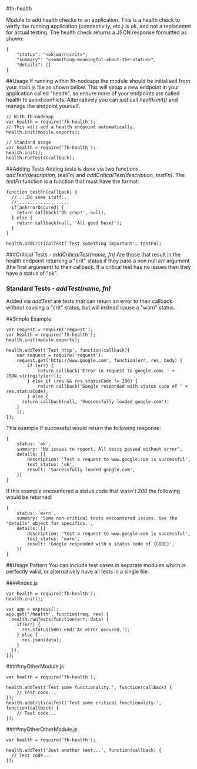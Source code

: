 #fh-health


Module to add health checks to an application. This is a health check to verify the running application (connectivity, etc.) is ok, and not a replacemnt for actual testing. The health check returns a JSON response formatted as shown:

```
{
    "status": "<ok|warn|crit>",
    "summary": "<something-meaningful-about-the-status>",
    "details": []
}
```


##Usage
If running within fh-nodeapp the module should be initialised from your main.js file as shown below. This will setup a new endpoint in your application called "health", so ensure none of your endpoints are called health to avoid conflicts. Alternatively you can just call *health.init()* and manage the endpoint yourself.

```
// With fh-nodeapp
var health = require('fh-health');
// This will add a health endpoint automatically.
health.init(module.exports);

// Standard usage
var health = require('fh-health');
health.init();
health.runTests(callback);
```

##Adding Tests
Adding tests is done via two functions. *addTest(description, testFn)* and *addCriticalTest(description, testFn)*. The *testFn* function is a function that must have the format:

```
function testFn(callback) {
  // ...Do some stuff...
  // ...................
  if(anErrorOccured) {
    return callback('Oh crap!', null);
  } else {
    return callback(null, 'All good here!');
  }
}

health.addCriticalTest('Test something important', testFn);
```

###Critical Tests - *addCriticalTest(name, fn)*
Are those that result in the health endpoint returning a "crit" status if they pass a non null *err* argument (the first argument) to their callback. If a critical test has no issues then they have a status of "ok".

### Standard Tests - *addTest(name, fn)*
Added via *addTest* are tests that can return an error to their callback without causing a "crit" status, but will instead cause a "warn" status.


##Simple Example

```
var request = require('request');
var health = require('fh-health');
health.init(module.exports);

health.addTest('Test http', function(callback){
	var request = require('request');
	request.get('http://www.google.com', function(err, res, body) {
		if (err) {
			return callback('Error in request to google.com: ' + JSON.stringify(err));
		} else if (res && res.statusCode != 200) {
			return callback('Google responded with status code of ' + res.statusCode);
		} else {
      return callback(null, 'Successfully loaded google.com');
    }
	});
});
```

This example if successful would return the following response:

```
{
    status: 'ok',
    summary: 'No issues to report. All tests passed without error',
    details: [{
        description: 'Test a request to www.google.com is successful',
        test_status: 'ok',
        result: 'Successfully loaded google.com',
    }]
}
```

If this example encountered a status code that wasn't *200* the following would be returned:

```
{
    status: 'warn',
    summary: 'Some non-critical tests encountered issues. See the "details" object for specifics.',
    details: [{
        description: 'Test a request to www.google.com is successful',
        test_status: 'warn',
        result: 'Google responded with a status code of {CODE}',
    }]
}
```


##Usage Pattern
You can include test cases in separate modules which is perfectly valid, or alternatively have all tests in a single file.

####index.js
```
var health = require('fh-health');
health.init();

var app = express();
app.get('/health', function(req, res) {
  health.runTests(function(err, data) {
    if(err) {
      res.status(500).end('An error occured.');
    } else {
      res.json(data);
    }
  });
});
```

####myOtherModule.js
```
var health = require('fh-health');

health.addTest('Test some functionality.', function(callback) {
	// Test code...
});
health.addCriticalTest('Test some critical functionality.', function(callback) {
	// Test code...
});
```

####myOtherOtherModule.js
```
var health = require('fh-health');

health.addTest('Just another test...', function(callback) {
  // Test code...
});
```